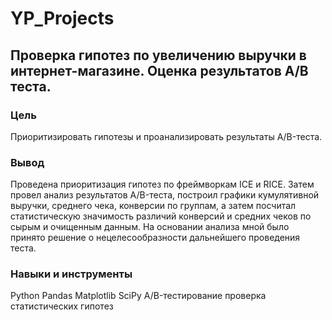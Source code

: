 # YP_Projects
## Проверка гипотез по увеличению выручки в интернет-магазине. Оценка результатов A/B теста.
### Цель
Приоритизировать гипотезы и проанализировать результаты A/B-теста. 

### Вывод
Проведена приоритизация гипотез по фреймворкам ICE и RICE. Затем провел анализ
результатов A/B-теста, построил графики кумулятивной выручки, среднего чека,
конверсии по группам, а затем посчитал статистическую значимость различий конверсий
и средних чеков по сырым и очищенным данным. На основании анализа мной было
принято решение о нецелесообразности дальнейшего проведения теста.


### Навыки и инструменты
Python
Pandas
Matplotlib
SciPy
A/B-тестирование
проверка статистических гипотез
